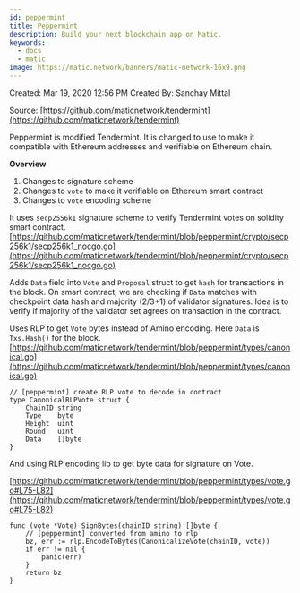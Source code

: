 ```yaml
---
id: peppermint
title: Peppermint 
description: Build your next blockchain app on Matic.
keywords:
  - docs
  - matic
image: https://matic.network/banners/matic-network-16x9.png 
---
```


Created: Mar 19, 2020 12:56 PM
Created By: Sanchay Mittal

Source: [https://github.com/maticnetwork/tendermint](https://github.com/maticnetwork/tendermint)

Peppermint is modified Tendermint. It is changed to use to make it compatible with Ethereum addresses and verifiable on Ethereum chain.

**Overview**

1. Changes to signature scheme
2. Changes to `vote` to make it verifiable on Ethereum smart contract
3. Changes to `vote` encoding scheme

It uses `secp2556k1` signature scheme to verify Tendermint votes on solidity smart contract. [https://github.com/maticnetwork/tendermint/blob/peppermint/crypto/secp256k1/secp256k1_nocgo.go](https://github.com/maticnetwork/tendermint/blob/peppermint/crypto/secp256k1/secp256k1_nocgo.go)

Adds `Data` field into `Vote` and `Proposal` struct to get `hash` for transactions in the block. On smart contract, we are checking if `Data` matches with checkpoint data hash and majority (2/3+1) of validator signatures. Idea is to verify if majority of the validator set agrees on transaction in the contract.

Uses RLP to get `Vote` bytes instead of Amino encoding. Here `Data` is `Txs.Hash()` for the block.  [https://github.com/maticnetwork/tendermint/blob/peppermint/types/canonical.go](https://github.com/maticnetwork/tendermint/blob/peppermint/types/canonical.go)

    // [peppermint] create RLP vote to decode in contract
    type CanonicalRLPVote struct {
    	ChainID string
    	Type    byte
    	Height  uint
    	Round   uint
    	Data    []byte
    }

And using RLP encoding lib to get byte data for signature on Vote.

 [https://github.com/maticnetwork/tendermint/blob/peppermint/types/vote.go#L75-L82](https://github.com/maticnetwork/tendermint/blob/peppermint/types/vote.go#L75-L82)

    func (vote *Vote) SignBytes(chainID string) []byte {
    	// [peppermint] converted from amino to rlp
    	bz, err := rlp.EncodeToBytes(CanonicalizeVote(chainID, vote))
    	if err != nil {
    		panic(err)
    	}
    	return bz
    }